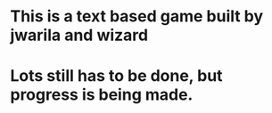 # This is a text based game built by jwarila and wizard
# Lots still has to be done, but progress is being made.
